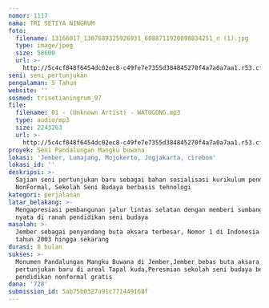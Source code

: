 ```yaml
---
nomor: 1117
nama: TRI SETIYA NINGRUM
foto:
  filename: 13166017_1307689325926931_6088711920098834251_n (1).jpg
  type: image/jpeg
  size: 58600
  url: >-
    http://5c4cf848f6454dc02ec8-c49fe7e7355d384845270f4a7a0a7aa1.r53.cf2.rackcdn.com/f5c44858-409d-4515-9877-0dc25d46fcdf/13166017_1307689325926931_6088711920098834251_n%20(1).jpg
seni: seni_pertunjukan
pengalaman: 5 Tahun
website: ''
sosmed: trisetianingrum_97
file:
  filename: 01 - (Unknown Artist) - WATUGONG.mp3
  type: audio/mp3
  size: 2243263
  url: >-
    http://5c4cf848f6454dc02ec8-c49fe7e7355d384845270f4a7a0a7aa1.r53.cf2.rackcdn.com/4559b76e-92a5-4ebe-bace-c15979819ead/01%20-%20(Unknown%20Artist)%20-%20WATUGONG.mp3
proyek: Seni Pandalungan Mangku buwana
lokasi: 'Jember, Lumajang, Mojokerto, Jogjakarta, cirebon'
lokasi_id: ''
deskripsi: >-
  Sajian seni pertunjukan baru sebagai bahan sosialisasi kurikulum pendidikan
  NonFormal, Sekolah Seni Budaya berbasis tehnologi
kategori: perjalanan
latar_belakang: >-
  Mengapresiasi pembangunan jalur lintas selatan dengan memberi sumbangsih yang
  nyata di ranah pendidikan seni budaya 
masalah: >-
  Jember sebagai penyandang buta aksara terbesar, Nomor 1 di Indonesia sejak
  tahun 2003 hingga sekarang 
durasi: 8 bulan
sukses: >-
  Monumen Pandalungan Mangku Buwana di Jember,Jember bebas buta aksara,seni
  pertunjukan baru di areal Tapal kuda,Peresmian sekolah seni budaya berbasis
  pendidikan nonformal gratis
dana: '728'
submission_id: 5ab75b0327a91c771449168f
---
```

